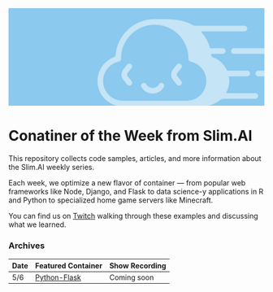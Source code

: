 ![slim.ai logo](/images/cover_2.jpg)
# Conatiner of the Week from Slim.AI
This repository collects code samples, articles, and more information about the Slim.AI weekly series. 

Each week, we optimize a new flavor of container — from popular web frameworks like Node, Django, and Flask to data science-y applications in R and Python to specialized home game servers like Minecraft. 

You can find us on [Twitch](https:/twitch.tv/SlimDevOps) walking through these examples and discussing what we learned. 

### Archives 
| Date | Featured Container | Show Recording | 
| ---- | ---- | ---- | 
| 5/6 | [Python-Flask](/python3-flask) | Coming soon | 

